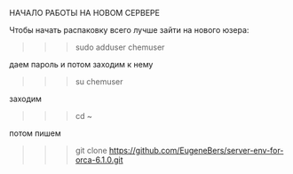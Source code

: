 НАЧАЛО РАБОТЫ НА НОВОМ СЕРВЕРЕ

Чтобы начать распаковку всего лучше зайти на нового юзера:

>>> sudo adduser chemuser

даем пароль и потом заходим к нему

>>> su chemuser

заходим 

>>> cd ~

потом пишем

>>> git clone https://github.com/EugeneBers/server-env-for-orca-6.1.0.git
